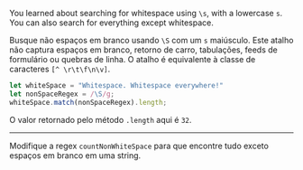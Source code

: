 You learned about searching for whitespace using `\s`, with a lowercase `s`. You can also search for everything except whitespace.

Busque não espaços em branco usando `\S` com um `s` maiúsculo. Este atalho não captura espaços em branco, retorno de carro, tabulações, feeds de formulário ou quebras de linha. O atalho é equivalente à classe de caracteres `[^ \r\t\f\n\v]`.

```js
let whiteSpace = "Whitespace. Whitespace everywhere!"
let nonSpaceRegex = /\S/g;
whiteSpace.match(nonSpaceRegex).length;
```

O valor retornado pelo método `.length` aqui é `32`.

---

Modifique a regex `countNonWhiteSpace` para que encontre tudo exceto espaços em branco em uma string.

